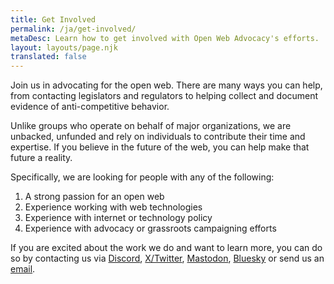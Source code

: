 ```yaml
---
title: Get Involved
permalink: /ja/get-involved/
metaDesc: Learn how to get involved with Open Web Advocacy's efforts.
layout: layouts/page.njk
translated: false
---
```


Join us in advocating for the open web. There are many ways you can help, from contacting legislators and regulators to helping collect and document evidence of anti-competitive behavior.

Unlike groups who operate on behalf of major organizations, we are unbacked, unfunded and rely on individuals to contribute their time and expertise. If you believe in the future of the web, you can help make that future a reality.

Specifically, we are looking for people with any of the following:

1. A strong passion for an open web
2. Experience working with web technologies
3. Experience with internet or technology policy
4. Experience with advocacy or grassroots campaigning efforts

If you are excited about the work we do and want to learn more, you can do so by contacting us via <a href="https://discord.gg/x53hkqrRKx">Discord</a>, <a href="https://twitter.com/OpenWebAdvocacy">X/Twitter</a>, <a href='https://mastodon.social/@owa' rel='me'>Mastodon</a>, <a href="https://bsky.app/profile/open-web-advocacy.org">Bluesky</a> or send us an <a href="mailto:contactus@open-web-advocacy.org">email</a>.
